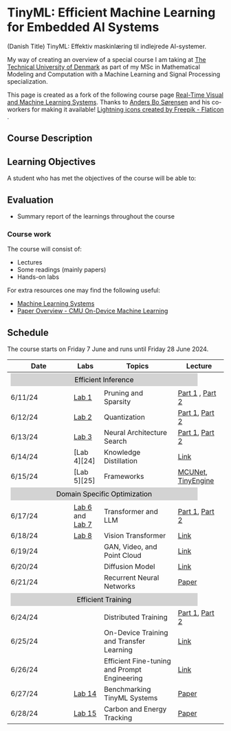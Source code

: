 # TinyML: Efficient Machine Learning for Embedded AI Systems
(Danish Title) TinyML: Effektiv maskinlæring til indlejrede AI-systemer.

My way of creating an overview of a special course I am taking at [The Technical University of Denmark](https://www.dtu.dk/) as 
part of my MSc in Mathematical Modeling and Computation with a Machine Learning and Signal Processing specialization.  

This page is created as a fork of the following course page [Real-Time Visual and Machine Learning Systems](https://absorensen.github.io/real-time-visual-and-machine-learning-systems/). Thanks to [Anders Bo Sørensen](https://absorensen.github.io/) and his co-workers for making it available! 
<a href="https://www.flaticon.com/free-icons/lightning" title="lightning icons">Lightning icons created by Freepik - Flaticon</a>
.

## Course Description


## Learning Objectives

A student who has met the objectives of the course will be able to:


## Evaluation
* Summary report of the learnings throughout the course

### Course work
The course will consist of:
* Lectures
* Some readings (mainly papers)
* Hands-on labs

For extra resources one may find the following useful:
* [Machine Learning Systems](https://harvard-edge.github.io/cs249r_book/)
* [Paper Overview - CMU On-Device Machine Learning](https://cmu-odml.github.io/papers/)

## Schedule
The course starts on Friday 7 June and runs until Friday 28 June 2024.

Date      | Labs      | Topics    |Lecture
----------|-----------|-----------|-------
|<div style="background-color: #D3D3D3; padding: 5px; color: black; text-align: center; width:325%" colspan="4">Efficient Inference</div>|
6/11/24   |[Lab 1][21]|Pruning and Sparsity                         | [Part 1][0] , [Part 2][1]
6/12/24   |[Lab 2][22]|Quantization                                 | [Part 1][2], [Part 2][3]
6/13/24   |[Lab 3][23]|Neural Architecture Search                   | [Part 1][4], [Part 2][5]
6/14/24   |[Lab 4][24]|Knowledge Distillation                       | [Link][6] 
6/15/24   |[Lab 5][25]|Frameworks                                   | [MCUNet][7], [TinyEngine][8] 
|<div style="background-color: #D3D3D3; padding: 5px; color: black; text-align: center; width:325%" colspan="4">Domain Specific Optimization</div>|
6/17/24   |[Lab 6][26] and [Lab 7][27]|Transformer and LLM                          | [Part 1][9], [Part 2][10] 
6/18/24   |[Lab 8][28]|Vision Transformer                           | [Link][11] 
6/19/24   ||GAN, Video, and Point Cloud                             | [Link][12] 
6/20/24   ||Diffusion Model                                         | [Link][13] 
6/21/24   ||Recurrent Neural Networks                               | [Paper][14] 
|<div style="background-color: #D3D3D3; padding: 5px; color: black; text-align: center; width:325%" colspan="4">Efficient Training</div>|
6/24/24   ||Distributed Training                                    | [Part 1][15], [Part 2][16] 
6/25/24   ||On-Device Training and Transfer Learning                | [Link][17] 
6/26/24   ||Efficient Fine-tuning and Prompt Engineering            | [Link][18] 
6/27/24   |[Lab 14][29]|Benchmarking TinyML Systems                 | [Paper][19] 
6/28/24   |[Lab 15][30]|Carbon and Energy Tracking                  | [Paper][20] 

<!--Lectures-->
[0]:    https://youtu.be/w5WiUcDJosM
[1]:    https://youtu.be/3t9aGLLaCqs
[2]:    https://youtu.be/TSc_BibWRhM
[3]:    https://youtu.be/g-TzDApaE88
[4]:    https://youtu.be/gFi29IEHRGc
[5]:    https://youtu.be/EFpGQoDQ7JI
[6]:    https://youtu.be/EkjVHToId7U
[7]:    https://youtu.be/l7RdJRYl7ZY
[8]:    https://youtu.be/HGsvWHqU29Y
[9]:    https://www.youtube.com/embed/A12m85vbZro?si=D1-cvRL-RDlqFGfd
[10]:   https://youtu.be/7WeraZ0LLlg 
[11]:   https://youtu.be/QQY24LLww1A
[12]:   https://youtu.be/W3WwxI0M-hI
[13]:   https://youtu.be/nFE1euQ_Wtw
[14]:   https://arxiv.org/abs/2402.12263
[15]:   https://youtu.be/0vdzBAms8mE
[16]:   https://youtu.be/mP4BL6URdxc
[17]:   https://youtu.be/PArGX623PvA
[18]:   https://youtu.be/vOPwwRCZ8q8
[19]:   https://arxiv.org/abs/2003.04821     
[20]:   https://arxiv.org/abs/2007.03051
<!--Labs-->
[21]:   https://drive.google.com/file/d/124toPMHDd3z6LiXOhOgHPy6Wvb0Xzw3E/view?usp=sharing   
[22]:   https://github.com/cmu-odml/cmu-odml.github.io/blob/master/labs/03_quantization.ipynb
[23]:   https://drive.google.com/file/d/1n1_T-icO-LZsZpcti-pRZcX_VvumbDWM/view?usp=sharing
[26]:   https://colab.research.google.com/drive/1zxkqlnaJ7y5P9PAhyr0504je3uJZVIaF?usp=share_link
[27]:   https://github.com/ee292d/labs/blob/main/lab6/README.md
[28]:   https://github.com/ee292d/labs/tree/main/lab2
[29]:   https://github.com/cmu-odml/cmu-odml.github.io/blob/master/labs/01_pytorch_ffnns.md
[30]:   https://github.com/cmu-odml/cmu-odml.github.io/blob/master/labs/05_energy.md